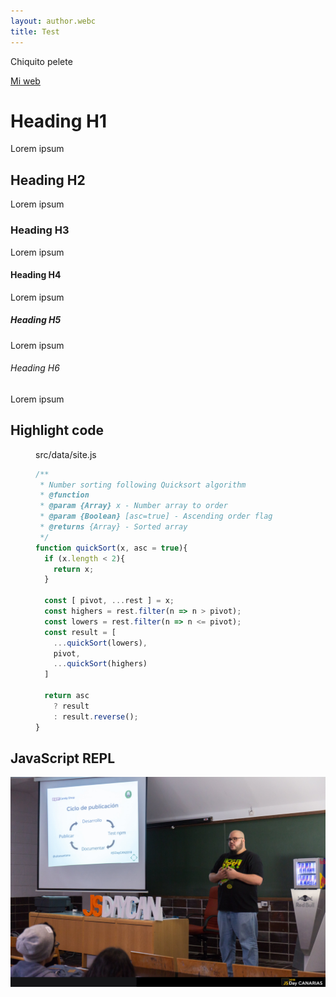 ```yaml
---
layout: author.webc
title: Test
---
```


<tldr-section>
Chiquito pelete
</tldr-section>

[Mi web](https://ulisesantana.dev)

# Heading H1
Lorem ipsum

## Heading H2
Lorem ipsum

### Heading H3
Lorem ipsum

#### Heading H4
Lorem ipsum

##### Heading H5
Lorem ipsum

###### Heading H6
Lorem ipsum

## Highlight code 

<figure>
<figcaption>src/data/site.js</figcaption>

```js
/**
 * Number sorting following Quicksort algorithm
 * @function
 * @param {Array} x - Number array to order
 * @param {Boolean} [asc=true] - Ascending order flag
 * @returns {Array} - Sorted array
 */
function quickSort(x, asc = true){
  if (x.length < 2){
    return x;
  }

  const [ pivot, ...rest ] = x;
  const highers = rest.filter(n => n > pivot);
  const lowers = rest.filter(n => n <= pivot);
  const result = [
    ...quickSort(lowers),
    pivot,
    ...quickSort(highers)
  ]

  return asc
    ? result
    : result.reverse();
}
```
</figure>

## JavaScript REPL

<js-repl 
  title="Microfrontend rules" 
  height="500" 
  init="[`'1' === 1`, `'Ulises'.rainbow()`]"
  load-to-scope="[`String.prototype.rainbow = function(){return '🌈 ' + this.valueOf() + ' 🌈'}`]">
</js-repl>

![Hablando de cómo crear un paquete de npm en el JSDay Canarias de 2018](/assets/about/jsdaycanarias2018.jpg)

<youtube-video video-id="T9Frov6wS7U"></youtube-video>

